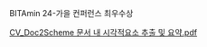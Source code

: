 BITAmin 24-가을 컨퍼런스 최우수상

[CV_Doc2Scheme 문서 내 시각적요소 추출 및 요약.pdf](https://github.com/user-attachments/files/18923368/CV_Doc2Scheme.pdf)

